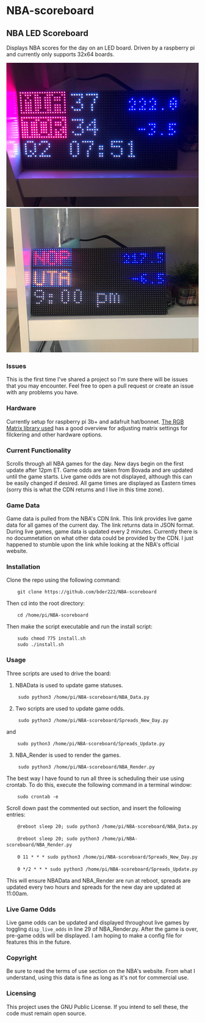 # NBA-scoreboard

## NBA LED Scoreboard
Displays NBA scores for the day on an LED board. Driven by a raspberry pi and currently only supports 32x64 boards.

![Live Game](Game_upcoming.jpg) ![Live Game](Game_Upcoming_v2.jpg)

### Issues
This is the first time I've shared a project so I'm sure there will be issues that you may encounter. Feel free to open a pull request or create an issue with any problems you have.


### Hardware
Currently setup for raspberry pi 3b+ and adafruit hat/bonnet. [The RGB Matrix library used](https://github.com/hzeller/rpi-rgb-led-matrix) has a good overview for adjusting matrix settings for filckering and other hardware options.

### Current Functionality
Scrolls through all NBA games for the day. New days begin on the first update after 12pm ET. Game odds are taken from Bovada and are updated until the game starts. Live game odds are not displayed, although this can be easily changed if desired. All game times are displayed as Eastern times (sorry this is what the CDN returns and I live in this time zone).

### Game Data
Game data is pulled from the NBA's CDN link. This link provides live game data for all games of the current day. The link returns data in JSON format. During live games, game data is updated every 2 minutes. Currently there is no documnetation on what other data could be provided by the CDN. I just happened to stumble upon the link while looking at the NBA's official website.

### Installation
Clone the repo using the following command:

        git clone https://github.com/bder222/NBA-scoreboard

Then cd into the root directory:

        cd /home/pi/NBA-scoreboard

Then make the script executable and run the install script:

        sudo chmod 775 install.sh
        sudo ./install.sh

### Usage
Three scripts are used to drive the board:
1. NBAData is used to update game statuses.

        sudo python3 /home/pi/NBA-scoreboard/NBA_Data.py



2. Two scripts are used to update game odds.

        sudo python3 /home/pi/NBA-scoreboard/Spreads_New_Day.py

and 

        sudo python3 /home/pi/NBA-scoreboard/Spreads_Update.py



3. NBA_Render is used to render the games.

        sudo python3 /home/pi/NBA-scoreboard/NBA_Render.py



The best way I have found to run all three is scheduling their use using crontab. To do this, execute the following command in a terminal window:

        sudo crontab -e

Scroll down past the commented out section, and insert the following entries:

        @reboot sleep 20; sudo python3 /home/pi/NBA-scoreboard/NBA_Data.py

        @reboot sleep 20; sudo python3 /home/pi/NBA-scoreboard/NBA_Render.py

        0 11 * * * sudo python3 /home/pi/NBA-scoreboard/Spreads_New_Day.py

        0 */2 * * * sudo python3 /home/pi/NBA-scoreboard/Spreads_Update.py

This will ensure NBAData and NBA_Render are run at reboot, spreads are updated every two hours and spreads for the new day are updated at 11:00am.

### Live Game Odds
Live game odds can be updated and displayed throughout live games by toggling `disp_live_odds` in line 29 of NBA_Render.py. After the game is over, pre-game odds will be displayed. I am hoping to make a config file for features this in the future.

### Copyright
Be sure to read the terms of use section on the NBA's website. From what I understand, using this data is fine as long as it's not for commercial use.

### Licensing
This project uses the GNU Public License. If you intend to sell these, the code must remain open source.
